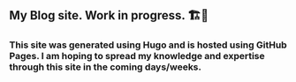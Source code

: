 ## My Blog site. Work in progress.  🏗👷‍

### This site was generated using Hugo and is hosted using GitHub Pages.    I am hoping to spread my knowledge and expertise through this site in the coming days/weeks.
